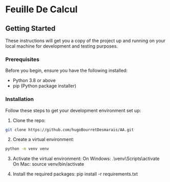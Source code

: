 # Feuille De Calcul

## Getting Started

These instructions will get you a copy of the project up and running on your local machine for development and testing purposes.

### Prerequisites

Before you begin, ensure you have the following installed:
- Python 3.8 or above
- pip (Python package installer)

### Installation

Follow these steps to get your development environment set up:

1. Clone the repo:

```bash
git clone https://github.com/hugoBourretDesmarais/AA.git
```

2. Create a virtual environment:
```bash
python -m venv venv
```

3. Activate the virtual environment:
On Windows: .\venv\Scripts\activate
On Mac: source venv/bin/activate

4. Install the required packages: pip install -r requirements.txt
